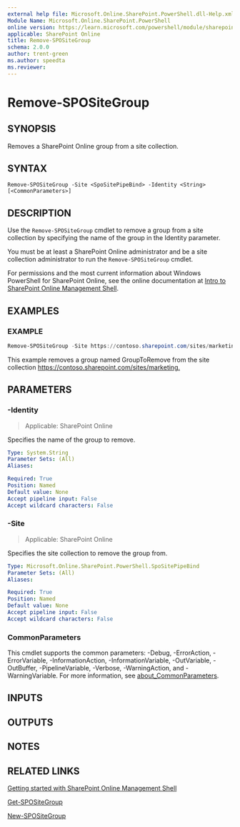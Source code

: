 ```yaml
---
external help file: Microsoft.Online.SharePoint.PowerShell.dll-Help.xml
Module Name: Microsoft.Online.SharePoint.PowerShell
online version: https://learn.microsoft.com/powershell/module/sharepoint-online/remove-spositegroup
applicable: SharePoint Online
title: Remove-SPOSiteGroup
schema: 2.0.0
author: trent-green
ms.author: speedta
ms.reviewer:
---
```


# Remove-SPOSiteGroup

## SYNOPSIS

Removes a SharePoint Online group from a site collection.

## SYNTAX

```
Remove-SPOSiteGroup -Site <SpoSitePipeBind> -Identity <String> [<CommonParameters>]
```

## DESCRIPTION

Use the `Remove-SPOSiteGroup` cmdlet to remove a group from a site collection by specifying the name of the group in the Identity parameter.

You must be at least a SharePoint Online administrator and be a site collection administrator to run the `Remove-SPOSiteGroup` cmdlet.

For permissions and the most current information about Windows PowerShell for SharePoint Online, see the online documentation at [Intro to SharePoint Online Management Shell](/powershell/sharepoint/sharepoint-online/introduction-sharepoint-online-management-shell).

## EXAMPLES

### EXAMPLE

```powershell
Remove-SPOSiteGroup -Site https://contoso.sharepoint.com/sites/marketing -Identity GroupToRemove
```

This example removes a group named GroupToRemove from the site collection <https://contoso.sharepoint.com/sites/marketing.>

## PARAMETERS

### -Identity

> Applicable: SharePoint Online

Specifies the name of the group to remove.

```yaml
Type: System.String
Parameter Sets: (All)
Aliases:

Required: True
Position: Named
Default value: None
Accept pipeline input: False
Accept wildcard characters: False
```

### -Site

> Applicable: SharePoint Online

Specifies the site collection to remove the group from.

```yaml
Type: Microsoft.Online.SharePoint.PowerShell.SpoSitePipeBind
Parameter Sets: (All)
Aliases:

Required: True
Position: Named
Default value: None
Accept pipeline input: False
Accept wildcard characters: False
```

### CommonParameters

This cmdlet supports the common parameters: -Debug, -ErrorAction, -ErrorVariable, -InformationAction, -InformationVariable, -OutVariable, -OutBuffer, -PipelineVariable, -Verbose, -WarningAction, and -WarningVariable. For more information, see [about_CommonParameters](https://go.microsoft.com/fwlink/?LinkID=113216).

## INPUTS

## OUTPUTS

## NOTES

## RELATED LINKS

[Getting started with SharePoint Online Management Shell](/powershell/sharepoint/sharepoint-online/connect-sharepoint-online)

[Get-SPOSiteGroup](Get-SPOSiteGroup.md)

[New-SPOSiteGroup](New-SPOSiteGroup.md)

